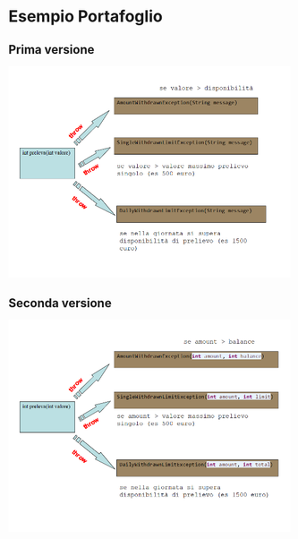 # Esempio Portafoglio

## Prima versione
![Porfolio1](./Porfolio_1.png)

## Seconda versione
![Porfolio1](./Porfolio_2.png)